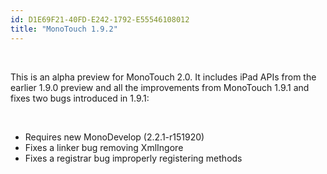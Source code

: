 ```yaml
---
id: D1E69F21-40FD-E242-1792-E55546108012
title: "MonoTouch 1.9.2"
---
```


&nbsp;

This is an alpha preview for MonoTouch 2.0. It includes iPad APIs from the
earlier 1.9.0 preview and all the improvements from MonoTouch 1.9.1 and fixes
two bugs introduced in 1.9.1:

&nbsp;

-  Requires new MonoDevelop (2.2.1-r151920)
-  Fixes a linker bug removing XmlIngore
-  Fixes a registrar bug improperly registering methods
